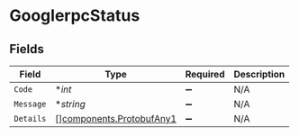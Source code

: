# GooglerpcStatus


## Fields

| Field                                                                | Type                                                                 | Required                                                             | Description                                                          |
| -------------------------------------------------------------------- | -------------------------------------------------------------------- | -------------------------------------------------------------------- | -------------------------------------------------------------------- |
| `Code`                                                               | **int*                                                               | :heavy_minus_sign:                                                   | N/A                                                                  |
| `Message`                                                            | **string*                                                            | :heavy_minus_sign:                                                   | N/A                                                                  |
| `Details`                                                            | [][components.ProtobufAny1](../../models/components/protobufany1.md) | :heavy_minus_sign:                                                   | N/A                                                                  |